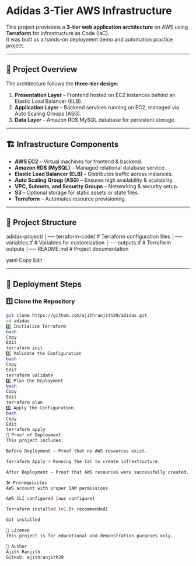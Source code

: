 # Adidas 3-Tier AWS Infrastructure

This project provisions a **3-tier web application architecture** on AWS using **Terraform** for Infrastructure as Code (IaC).  
It was built as a hands-on deployment demo and automation practice project.

---

## 📌 Project Overview

The architecture follows the **three-tier design**:

1. **Presentation Layer** – Frontend hosted on EC2 instances behind an Elastic Load Balancer (ELB).
2. **Application Layer** – Backend services running on EC2, managed via Auto Scaling Groups (ASG).
3. **Data Layer** – Amazon RDS MySQL database for persistent storage.

---

## 🏗️ Infrastructure Components

- **AWS EC2** – Virtual machines for frontend & backend.
- **Amazon RDS (MySQL)** – Managed relational database service.
- **Elastic Load Balancer (ELB)** – Distributes traffic across instances.
- **Auto Scaling Group (ASG)** – Ensures high availability & scalability.
- **VPC, Subnets, and Security Groups** – Networking & security setup.
- **S3** – Optional storage for static assets or state files.
- **Terraform** – Automates resource provisioning.

---

## 📂 Project Structure

adidas-project/
│── terraform-code/ # Terraform configuration files
│── variables.tf # Variables for customization
│── outputs.tf # Terraform outputs
│── README.md # Project documentation

yaml
Copy
Edit

---

## 🚀 Deployment Steps

### 1️⃣ Clone the Repository
```bash
git clone https://github.com/ajithranjith29/adidas.git
cd adidas
2️⃣ Initialize Terraform
bash
Copy
Edit
terraform init
3️⃣ Validate the Configuration
bash
Copy
Edit
terraform validate
4️⃣ Plan the Deployment
bash
Copy
Edit
terraform plan
5️⃣ Apply the Configuration
bash
Copy
Edit
terraform apply
📸 Proof of Deployment
This project includes:

Before Deployment – Proof that no AWS resources exist.

Terraform Apply – Running the IaC to create infrastructure.

After Deployment – Proof that AWS resources were successfully created.

🛠️ Prerequisites
AWS account with proper IAM permissions

AWS CLI configured (aws configure)

Terraform installed (v1.5+ recommended)

Git installed

📄 License
This project is for educational and demonstration purposes only.

👤 Author
Ajith Ranjith
GitHub: ajithranjith29

